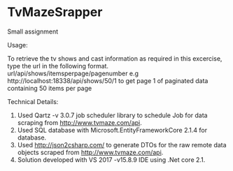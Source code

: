 # TvMazeSrapper
Small assignment

Usage:

To retrieve the tv shows and cast information as required in this excercise, type the url in the following format.
url/api/shows/itemsperpage/pagenumber e.g http://localhost:18338/api/shows/50/1 to get page 1 of paginated data containing 50 items per page

Technical Details:

1. Used Qartz -v 3.0.7 job scheduler library to schedule Job for data scraping from http://www.tvmaze.com/api.
2. Used SQL database with Microsoft.EntityFrameworkCore 2.1.4 for database.
3. Used http://json2csharp.com/ to generate DTOs for the raw remote data objects scraped from http://www.tvmaze.com/api.
4. Solution developed with VS 2017 -v15.8.9 IDE using .Net core 2.1.
